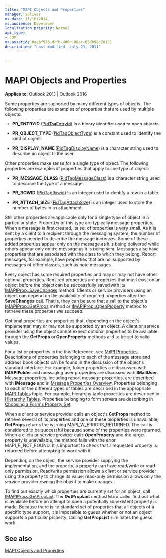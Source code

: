 ```yaml
---
title: "MAPI Objects and Properties"
manager: soliver
ms.date: 11/16/2014
ms.audience: Developer
localization_priority: Normal
api_type:
- COM
ms.assetid: 0aebf536-dcfb-406d-86ac-65db98c78139
description: "Last modified: July 23, 2011"
 
 
---
```


# MAPI Objects and Properties

  
  
**Applies to**: Outlook 2013 | Outlook 2016 
  
Some properties are supported by many different types of objects. The following properties are examples of properties that are used by multiple objects:
  
- **PR_ENTRYID** ([PidTagEntryId](pidtagentryid-canonical-property.md)) is a binary identifier used to open objects.
    
- **PR_OBJECT_TYPE** ([PidTagObjectType](pidtagobjecttype-canonical-property.md)) is a constant used to identify the kind of object.
    
- **PR_DISPLAY_NAME** ([PidTagDisplayName](pidtagdisplayname-canonical-property.md)) is a character string used to describe an object to the user.
    
Other properties make sense for a single type of object. The following properties are examples of properties that apply to one type of object:
  
- **PR_MESSAGE_CLASS** ([PidTagMessageClass](pidtagmessageclass-canonical-property.md)) is a character string used to describe the type of a message.
    
- **PR_ROWID** ([PidTagRowid](pidtagrowid-canonical-property.md)) is an integer used to identify a row in a table.
    
- **PR_ATTACH_SIZE** ([PidTagAttachSize](pidtagattachsize-canonical-property.md)) is an integer used to store the number of bytes in an attachment.
    
Still other properties are applicable only for a single type of object in a particular state. Properties of this type are typically message properties. When a message is first created, its set of properties is very small. As it is sent by a client to a recipient through the messaging system, the number of properties needed to describe the message increases. Some of these added properties appear only on the message as it is being delivered while others appear only on the message as it is being sent. Messages also have properties that are associated with the class to which they belong. Report messages, for example, have properties that are not supported by messages of other classes, such as note messages. 
  
Every object has some required properties and may or may not have other optional properties. Required properties are properties that must exist on an object before the object can be successfully saved with its [IMAPIProp::SaveChanges](imapiprop-savechanges.md) method. Clients or service providers using an object can depend on the availability of required properties after the **SaveChanges** call. That is, they can be sure that a call to the object's [IMAPIProp::GetProps](imapiprop-getprops.md) method or [IMAPIProp::OpenProperty](imapiprop-openproperty.md) method to retrieve these properties will succeed. 
  
Optional properties are properties that, depending on the object's implementer, may or may not be supported by an object. A client or service provider using the object cannot expect optional properties to be available through the **GetProps** or **OpenProperty** methods and to be set to valid values. 
  
For a list or properties in the this Reference, see [MAPI Properties](mapi-properties.md). Descriptions of properties belonging to each of the message store and address book objects can be found in the discussion of the object's standard interface. For example, folder properties are discussed with **IMAPIFolder** and messaging user properties are discussed with **IMailUser**. Message properties, including report message properties, are described with **IMessage** and in [Message Properties Overview](message-properties-overview.md). Properties belonging to each of the different types of tables are described in the appropriate [MAPI Tables](mapi-tables.md) topic. For example, hierarchy table properties are described in [Hierarchy Tables](hierarchy-tables.md). Properties belonging to form servers are describing in [Choosing a Form's Property Set](choosing-a-form-s-property-set.md).
  
When a client or service provider calls an object's **GetProps** method to retrieve several of its properties and one of these properties is unavailable, **GetProps** returns the warning MAPI_W_ERRORS_RETURNED. The call is considered to be successful because some of the properties were returned. When a client or service provider calls **OpenProperty** and the target property is unavailable, the method fails with the error MAPI_E_NOT_FOUND. It is important to check that a requested property is returned before attempting to work with it. 
  
Depending on the object, the service provider supplying the implementation, and the property, a property can have read/write or read-only permission. Read/write permission allows a client or service provider using the property to change its value; read-only permission allows only the service provider owning the object to make changes. 
  
To find out exactly which properties are currently set for an object, call [IMAPIProp::GetPropList](imapiprop-getproplist.md). The **GetPropList** method lets a caller find out what is available before an attempt to open a potentially nonexistent property is made. Because there is no standard set of properties that all objects of a specific type support, it is impossible to guess whether or not an object supports a particular property. Calling **GetPropList** eliminates the guess work. 
  
## See also



[MAPI Objects and Properties](mapi-objects-and-properties.md)


